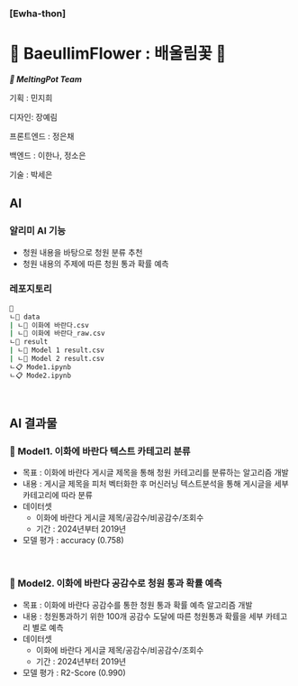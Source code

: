 ### [Ewha-thon]

# **🌸 BaeullimFlower : 배울림꽃 🌸**

***🍯 MeltingPot Team***

기획 :  민지희 

디자인: 장예림

프론트엔드 : 정은채

백엔드 : 이한나, 정소은

기술 : 박세은


## AI

### 알리미 AI 기능
- 청원 내용을 바탕으로 청원 분류 추천
- 청원 내용의 주제에 따른 청원 통과 확률 예측

### 레포지토리
```bash
📁 
ㄴ📁 data
| ㄴ📄 이화에 바란다.csv
| ㄴ📄 이화에 바란다_raw.csv 
ㄴ📁 result
| ㄴ📄 Model 1 result.csv
| ㄴ📄 Model 2 result.csv 
ㄴ📋 Mode1.ipynb
ㄴ📋 Mode2.ipynb
```

<br>

## AI 결과물
### 🤖 Model1. 이화에 바란다 텍스트 카테고리 분류
- 목표 : 이화에 바란다 게시글 제목을 통해 청원 카테고리를 분류하는 알고리즘 개발
- 내용 : 게시글 제목을 피처 벡터화한 후 머신러닝 텍스트분석을 통해 게시글을 세부 카테고리에 따라 분류
- 데이터셋
  - 이화에 바란다 게시글 제목/공감수/비공감수/조회수
  - 기간 : 2024년부터 2019년
- 모델 평가 : accuracy (0.758)

<br>

### 🤖 Model2. 이화에 바란다 공감수로 청원 통과 확률 예측
- 목표 : 이화에 바란다 공감수를 통한 청원 통과 확률 예측 알고리즘 개발
- 내용 : 청원통과하기 위한 100개 공감수 도달에 따른 청원통과 확률을 세부 카테고리 별로 예측
- 데이터셋
  - 이화에 바란다 게시글 제목/공감수/비공감수/조회수
  - 기간 : 2024년부터 2019년
- 모델 평가 : R2-Score (0.990)
